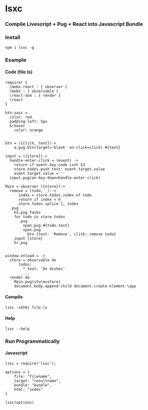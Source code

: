 # lsxc 
### Compile Livescript + Pug + React into Javascript Bundle

### Install 

```
npm i lsxc -g
```

### Example 

#### Code (file.ls)

```
require! {
  \mobx-react : { observer }
  \mobx : { observable }
  \react-dom : { render }
  \react
}

btn:sass =
  color: red
  padding-left: 5px
  &:hover
    color: orange


btn = ({click, text})->
    a.pug.btn(target='blank' on-click=click) #{text} 

input = ({store})->
  handle-enter-click = (event) -> 
    return if event.key-code isnt 13 
    store.todos.push text: event.target.value
    event.target.value = ''
  input.pug(on-key-down=handle-enter-click)  

Main = observer ({store})->
  remove = (todo, _)-->
      index = store.todos.index-of todo
      return if index < 0
      store.todos.splice 1, index
  .pug
    h3.pug Tasks
    for todo in store.todos
      .pug 
        span.pug #{todo.text}
        span.pug
          btn {text: 'Remove', click: remove todo}
    input {store}
    hr.pug 
    

window.onload = ->
  store = observable do
      todos:
        * text: 'Do dishes'
        ...
  render do
    Main.pug(store=store)
    document.body.append-child document.create-element \app
```

#### Compile 

```
lsxc -skhbc file.ls

```

#### Help 

```
lsxc --help
```



### Run Programmatically

#### Javascript 
```
lsxc = require('lsxc');

options = {
    file: "filename",
    target: "resultname",
    bundle: "bundle",
    html: "index"
}

lsxc(options)

```
